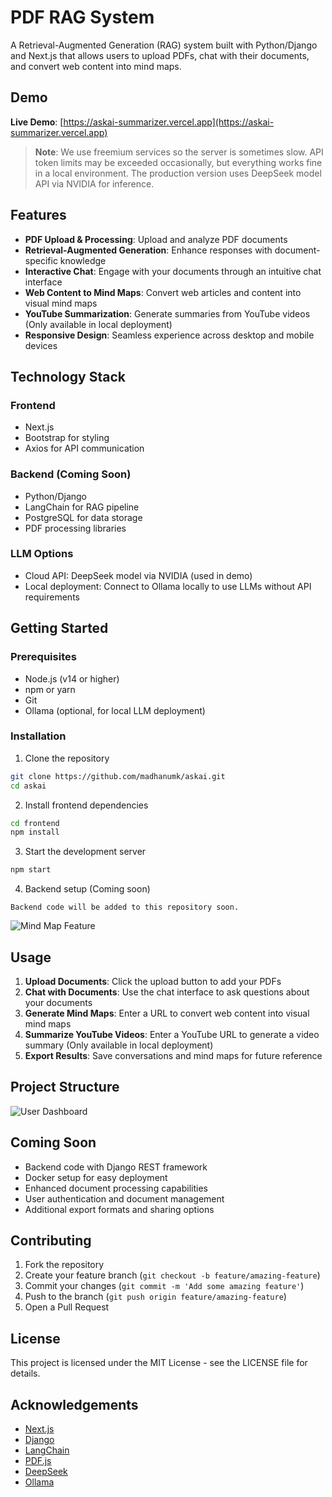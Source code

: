 # PDF RAG System

A Retrieval-Augmented Generation (RAG) system built with Python/Django and Next.js that allows users to upload PDFs, chat with their documents, and convert web content into mind maps.


## Demo

**Live Demo**: [https://askai-summarizer.vercel.app](https://askai-summarizer.vercel.app)

> **Note**: We use freemium services so the server is sometimes slow. API token limits may be exceeded occasionally, but everything works fine in a local environment. The production version uses DeepSeek model API via NVIDIA for inference.


## Features

- **PDF Upload & Processing**: Upload and analyze PDF documents
- **Retrieval-Augmented Generation**: Enhance responses with document-specific knowledge
- **Interactive Chat**: Engage with your documents through an intuitive chat interface
- **Web Content to Mind Maps**: Convert web articles and content into visual mind maps
- **YouTube Summarization**: Generate summaries from YouTube videos (Only available in local deployment)
- **Responsive Design**: Seamless experience across desktop and mobile devices

## Technology Stack

### Frontend
- Next.js
- Bootstrap for styling
- Axios for API communication

### Backend (Coming Soon)
- Python/Django
- LangChain for RAG pipeline
- PostgreSQL for data storage
- PDF processing libraries

### LLM Options
- Cloud API: DeepSeek model via NVIDIA (used in demo)
- Local deployment: Connect to Ollama locally to use LLMs without API requirements


## Getting Started

### Prerequisites
- Node.js (v14 or higher)
- npm or yarn
- Git
- Ollama (optional, for local LLM deployment)

### Installation

1. Clone the repository
```bash
git clone https://github.com/madhanumk/askai.git
cd askai
```

2. Install frontend dependencies
```bash
cd frontend
npm install
```

3. Start the development server
```bash
npm start
```

4. Backend setup (Coming soon)
```
Backend code will be added to this repository soon.
```

![Mind Map Feature](screenshot4.png)

## Usage

1. **Upload Documents**: Click the upload button to add your PDFs
2. **Chat with Documents**: Use the chat interface to ask questions about your documents
3. **Generate Mind Maps**: Enter a URL to convert web content into visual mind maps
4. **Summarize YouTube Videos**: Enter a YouTube URL to generate a video summary (Only available in local deployment)
5. **Export Results**: Save conversations and mind maps for future reference

## Project Structure



![User Dashboard](screenshot5.png)

## Coming Soon

- Backend code with Django REST framework
- Docker setup for easy deployment
- Enhanced document processing capabilities
- User authentication and document management
- Additional export formats and sharing options

## Contributing

1. Fork the repository
2. Create your feature branch (`git checkout -b feature/amazing-feature`)
3. Commit your changes (`git commit -m 'Add some amazing feature'`)
4. Push to the branch (`git push origin feature/amazing-feature`)
5. Open a Pull Request

## License

This project is licensed under the MIT License - see the LICENSE file for details.

## Acknowledgements

- [Next.js](https://nextjs.org/)
- [Django](https://www.djangoproject.com/)
- [LangChain](https://langchain.readthedocs.io/)
- [PDF.js](https://mozilla.github.io/pdf.js/)
- [DeepSeek](https://www.deepseek.com/)
- [Ollama](https://ollama.ai/)


